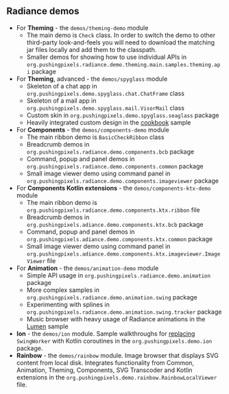 ## Radiance demos

* For **Theming** - the `demos/theming-demo` module
  * The main demo is `Check` class. In order to switch the demo to other third-party look-and-feels you will need to download the matching jar files locally and add them to the classpath.
  * Smaller demos for showing how to use individual APIs in `org.pushingpixels.radiance.demo.theming.main.samples.theming.api` package
* For **Theming**, advanced - the `demos/spyglass` module
  * Skeleton of a chat app in `org.pushingpixels.demo.spyglass.chat.ChatFrame` class
  * Skeleton of a mail app in `org.pushingpixels.demo.spyglass.mail.VisorMail` class
  * Custom skin in `org.pushingpixels.demo.spyglass.seaglass` package
  * Heavily integrated custom design in the [cookbook](spyglass/cookbook/cookbook.md) sample
* For **Components** - the `demos/components-demo` module
  * The main ribbon demo is `BasicCheckRibbon` class
  * Breadcrumb demos in `org.pushingpixels.radiance.demo.components.bcb` package
  * Command, popup and panel demos in `org.pushingpixels.radiance.demo.components.common` package
  * Small image viewer demo using command panel in `org.pushingpixels.radiance.demo.components.imageviewer` package
* For **Components Kotlin extensions** - the `demos/components-ktx-demo` module
  * The main ribbon demo is `org.pushingpixels.radiance.demo.components.ktx.ribbon` file
  * Breadcrumb demos in `org.pushingpixels.adiance.demo.components.ktx.bcb` package
  * Command, popup and panel demos in `org.pushingpixels.adiance.demo.components.ktx.common` package
  * Small image viewer demo using command panel in `org.pushingpixels.adiance.demo.components.ktx.imageviewer.ImageViewer` file
* For **Animation** - the `demos/animation-demo` module
  * Simple API usage in `org.pushingpixels.radiance.demo.animation` package
  * More complex samples in `org.pushingpixels.radiance.demo.animation.swing` package
  * Experimenting with splines in `org.pushingpixels.radiance.demo.animation.swing.tracker` package
  * Music browser with heavy usage of Radiance animations in the [Lumen](lumen/lumen.md) sample
* **Ion** - the `demos/ion` module. Sample walkthroughs for [replacing](https://www.pushing-pixels.org/2018/08/07/replacing-swingworker-with-kotlin-coroutines.html) `SwingWorker` with Kotlin coroutines in the `org.pushingpixels.demo.ion` package.
* **Rainbow** - the `demos/rainbow` module. Image browser that displays SVG content from local disk. Integrates functionality from Common, Animation, Theming, Components, SVG Transcoder and Kotlin extensions in the `org.pushingpixels.demo.rainbow.RainbowLocalViewer` file.
